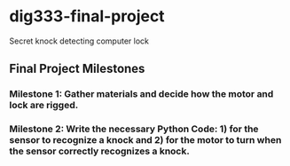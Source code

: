 # dig333-final-project
Secret knock detecting computer lock

## Final Project Milestones

### Milestone 1: Gather materials and decide how the motor and lock are rigged.

### Milestone 2: Write the necessary Python Code: 1) for the sensor to recognize a knock and 2) for the motor to turn when the sensor correctly recognizes a knock.


